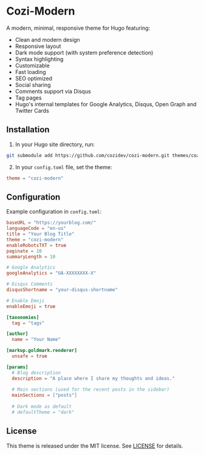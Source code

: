 # Cozi-Modern

A modern, minimal, responsive theme for Hugo featuring:

- Clean and modern design
- Responsive layout
- Dark mode support (with system preference detection)
- Syntax highlighting
- Customizable
- Fast loading
- SEO optimized
- Social sharing
- Comments support via Disqus
- Tag pages
- Hugo's internal templates for Google Analytics, Disqus, Open Graph and Twitter Cards

## Installation

1. In your Hugo site directory, run:
```bash
git submodule add https://github.com/cozidev/cozi-modern.git themes/cozi-modern
```

2. In your `config.toml` file, set the theme:
```toml
theme = "cozi-modern"
```

## Configuration

Example configuration in `config.toml`:

```toml
baseURL = "https://yourblog.com/"
languageCode = "en-us"
title = "Your Blog Title"
theme = "cozi-modern"
enableRobotsTXT = true
paginate = 10
summaryLength = 10

# Google Analytics
googleAnalytics = "UA-XXXXXXXX-X"

# Disqus Comments
disqusShortname = "your-disqus-shortname"

# Enable Emoji
enableEmoji = true

[taxonomies]
  tag = "tags"

[author]
  name = "Your Name"

[markup.goldmark.renderer]
  unsafe = true

[params]
  # Blog description
  description = "A place where I share my thoughts and ideas."
  
  # Main sections (used for the recent posts in the sidebar)
  mainSections = ["posts"]
  
  # Dark mode as default
  # defaultTheme = "dark"
```

## License

This theme is released under the MIT license. See [LICENSE](LICENSE) for details. 